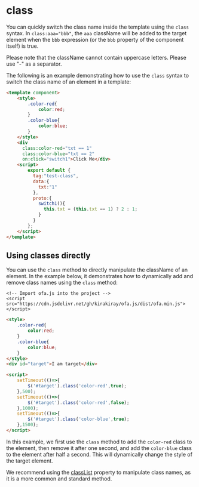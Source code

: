 # class

You can quickly switch the class name inside the template using the `class` syntax. In `class:aaa="bbb"`, the `aaa` className will be added to the target element when the `bbb` expression (or the `bbb` property of the component itself) is true.

Please note that the className cannot contain uppercase letters. Please use "-" as a separator.

The following is an example demonstrating how to use the `class` syntax to switch the class name of an element in a template:

<comp-viewer comp-name="test-class">

```html
<template component>
    <style>
        .color-red{
            color:red;
        }
        .color-blue{
            color:blue;
        }
    </style>
    <div 
      class:color-red="txt == 1" 
      class:color-blue="txt == 2" 
      on:click="switch1">Click Me</div>
    <script>
        export default {
          tag:"test-class",
          data:{
            txt:"1"
          },
          proto:{
            switch1(){
              this.txt = (this.txt == 1) ? 2 : 1;
            }
          }
        };
    </script>
</template>
```

</comp-viewer>

## Using classes directly

You can use the `class` method to directly manipulate the className of an element. In the example below, it demonstrates how to dynamically add and remove class names using the `class` method:

<html-viewer>

```
<!-- Import ofa.js into the project -->
<script src="https://cdn.jsdelivr.net/gh/kirakiray/ofa.js/dist/ofa.min.js"></script>
```

```html
<style>
    .color-red{
        color:red;
    }
    .color-blue{
        color:blue;
    }
</style>
<div id="target">I am target</div>

<script>
    setTimeout(()=>{
        $('#target').class('color-red',true);
    },500);
    setTimeout(()=>{
        $('#target').class('color-red',false);
    },1000);
    setTimeout(()=>{
        $('#target').class('color-blue',true);
    },1500);
</script>
```

</html-viewer>


In this example, we first use the `class` method to add the `color-red` class to the element, then remove it after one second, and add the `color-blue` class to the element after half a second. This will dynamically change the style of the target element.

We recommend using the [classList](../props/class-list.md) property to manipulate class names, as it is a more common and standard method.